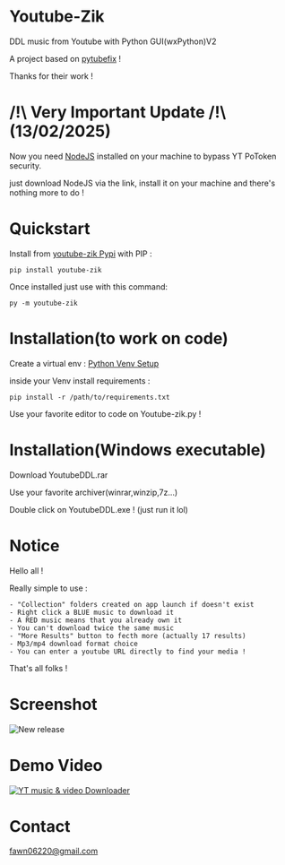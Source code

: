 # Youtube-Zik
DDL music from Youtube with Python GUI(wxPython)V2

A project based on [pytubefix](https://github.com/JuanBindez/pytubefix) !

Thanks for their work !

# /!\ Very Important Update /!\ (13/02/2025)
Now you need [NodeJS](https://nodejs.org/en) installed on your machine to bypass YT PoToken security.

just download NodeJS via the link, install it on your machine and there's nothing more to do !


# Quickstart
Install from [youtube-zik Pypi](https://pypi.org/project/youtube-zik) with PIP :


	pip install youtube-zik
	
	
Once installed just use with this command:


	py -m youtube-zik


# Installation(to work on code)
Create a virtual env : [Python Venv Setup](https://mothergeo-py.readthedocs.io/en/latest/development/how-to/venv-win.html)

inside your Venv install requirements :


	pip install -r /path/to/requirements.txt


Use your favorite editor to code on Youtube-zik.py !
	
# Installation(Windows executable)
Download YoutubeDDL.rar

Use your favorite archiver(winrar,winzip,7z...)

Double click on YoutubeDDL.exe ! (just run it lol)

# Notice
Hello all !

Really simple to use :

	- "Collection" folders created on app launch if doesn't exist
	- Right click a BLUE music to download it
	- A RED music means that you already own it
	- You can't download twice the same music
	- "More Results" button to fecth more (actually 17 results)
	- Mp3/mp4 download format choice
	- You can enter a youtube URL directly to find your media !
	
That's all folks !

# Screenshot
![New release](http://ninjaaior.free.fr/Ytzik.png "Youtube-Zik DDL V2.2")

# Demo Video
[![YT music & video Downloader](https://img.youtube.com/vi/rFFb_zwElYs/0.jpg)](https://www.youtube.com/watch?v=rFFb_zwElYs)

# Contact
fawn06220@gmail.com
